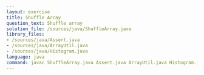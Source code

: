 ```yaml
---
layout: exercise
title: Shuffle Array
question_text: Shuffle array
solution_file: /sources/java/ShuffleArray.java
library_files:
- /sources/java/Assert.java
- /sources/java/ArrayUtil.java
- /sources/java/Histogram.java
language: java
command: javac ShuffleArray.java Assert.java ArrayUtil.java Histogram.java && java ShuffleArray
---
```


